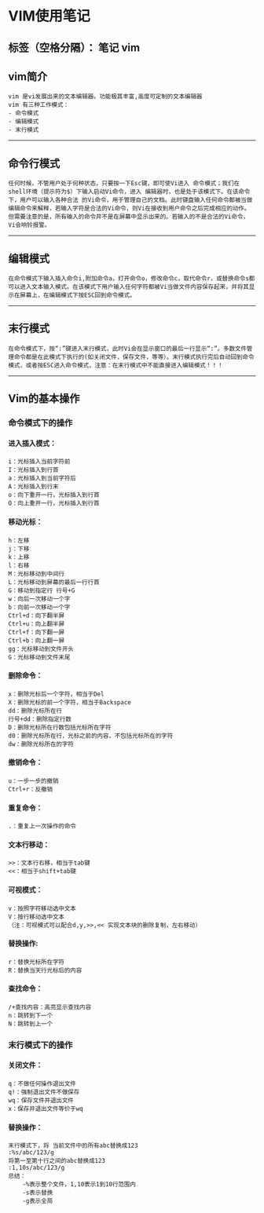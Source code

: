 ﻿# VIM使用笔记

标签（空格分隔）： 笔记 vim
---
## vim简介

    vim 是vi发展出来的文本编辑器。功能极其丰富,高度可定制的文本编辑器
    vim 有三种工作模式：
    - 命令模式
    - 编辑模式
    - 末行模式
    
---
## 命令行模式
    任何时候，不管用户处于何种状态，只要按一下Esc键，即可使Vi进入 命令模式；我们在shell环境（提示符为$）下输入启动Vi命令，进入 编辑器时，也是处于该模式下。在该命令下，用户可以输入各种合法 的Vi命令，用于管理自己的文档。此时键盘输入任何命令都被当做编辑命令来解释，若输入字符是合法的Vi命令，则Vi在接收到用户命令之后完成相应的动作。但需要注意的是，所有输入的命令并不是在屏幕中显示出来的。若输入的不是合法的Vi命令，Vi会响铃报警。

---
## 编辑模式
    在命令模式下输入插入命令i,附加命令a，打开命令o，修改命令c，取代命令r，或替换命令s都可以进入文本输入模式。在该模式下用户输入任何字符都被Vi当做文件内容保存起来，并将其显示在屏幕上，在编辑模式下按ESC回到命令模式。
    
---
## 末行模式
    在命令模式下，按“:”键进入末行模式，此时Vi会在显示窗口的最后一行显示“:”。多数文件管理命令都是在此模式下执行的(如关闭文件，保存文件，等等）。末行模式执行完后自动回到命令模式，或者按ESC进入命令模式，注意：在末行模式中不能直接进入编辑模式！！！

---
## Vim的基本操作
### 命令模式下的操作
#### 进入插入模式：

    i：光标插入当前字符前
    I：光标插入到行首
    a：光标插入到当前字符后
    A：光标插入到行末
    o：向下重开一行，光标插入到行首
    O：向上重开一行，光标插入到行首
#### 移动光标：

    h：左移
    j：下移
    k：上移
    l：右移
    M：光标移动到中间行
    L：光标移动到屏幕的最后一行行首
    G：移动到指定行 行号+G
    w：向后一次移动一个字
    b：向前一次移动一个字
    Ctrl+d：向下翻半屏
    Ctrl+u：向上翻半屏
    Ctrl+f：向下翻一屏
    Ctrl+b：向上翻一屏
    gg：光标移动到文件开头
    G：光标移动到文件末尾
#### 删除命令：

    x：删除光标后一个字符，相当于Del
    X：删除光标的前一个字符，相当于Backspace
    dd：删除光标所在行
    行号+dd：删除指定行数
    D：删除光标所在行数包括光标所在字符
    d0：删除光标所在行，光标之前的内容，不包括光标所在的字符
    dw：删除光标所在的字符
#### 撤销命令：

    u：一步一步的撤销
    Ctrl+r：反撤销
#### 重复命令：

    .：重复上一次操作的命令
#### 文本行移动：

    >>：文本行右移，相当于tab键
    <<：相当于shift+tab键
#### 可视模式：

    v：按照字符移动选中文本
    V：按行移动选中文本
    （注：可视模式可以配合d,y,>>,<< 实现文本块的删除复制，左右移动）
#### 替换操作:

    r：替换光标所在字符
    R：替换当天行光标后的内容
#### 查找命令：

    /+查找内容：高亮显示查找内容
    n：跳转到下一个
    N：跳转到上一个
### 末行模式下的操作
#### 关闭文件：

    q：不做任何操作退出文件
    q!：强制退出文件不做保存
    wq：保存文件并退出文件
    x：保存并退出文件等价于wq
#### 替换操作：
    
    末行模式下，将 当前文件中的所有abc替换成123
    :%s/abc/123/g
    将第一至第十行之间的abc替换成123
    :1,10s/abc/123/g
    总结：
        -%表示整个文件，1,10表示1到10行范围内
        -s表示替换
        -g表示全局


